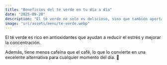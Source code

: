 ```yaml
---
title: "Beneficios del té verde en tu día a día"
date: "2025-09-20"
description: "El té verde no solo es delicioso, sino que también aporta antioxidantes y energía natural."
image: "src/assets/menu/te-verde.webp"
---
```


El té verde es rico en antioxidantes que ayudan a reducir el estrés y mejorar la concentración.

Además, tiene menos cafeína que el café, lo que lo convierte en una excelente alternativa para cualquier momento del día. 🍵

